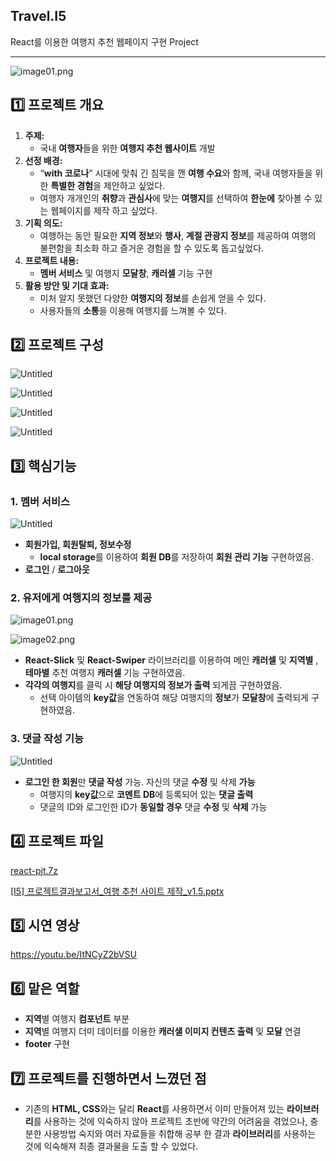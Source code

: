 ## Travel.I5
React를 이용한 여행지 추천 웹페이지 구현 Project

---

![image01.png](https://prod-files-secure.s3.us-west-2.amazonaws.com/4b5586b7-f187-4e65-8bba-cb9af3b94c07/7e16a9ab-dfe4-4af6-9a68-1ba593d839a0/image01.png)

## 1️⃣ 프로젝트 개요

1. **주제:**
    - 국내 **여행자**들을 위한 **여행지 추천 웹사이트** 개발
2. **선정 배경:**
    - “**with 코로나**” 시대에 맞춰 긴 침묵을 깬 **여행 수요**와 함께, 국내 여행자들을 위한 **특별한 경험**을 제안하고 싶었다.
    - 여행자 개개인의 **취향**과 **관심사**에 맞는 **여행지**를 선택하여 **한눈에** 찾아볼 수 있는 웹페이지를 제작 하고 싶었다.
3. **기획 의도:**
    - 여행하는 동안 필요한 **지역 정보**와 **행사**, **계절 관광지 정보**를 제공하여 여행의 불편함을 최소화 하고 즐거운 경험을 할 수 있도록 돕고싶었다.
4. **프로젝트 내용:**
    - **멤버 서비스** 및 여행지 **모달창**, **캐러셀** 기능 구현
5. **활용 방안 및 기대 효과:**
    - 미처 알지 못했던 다양한 **여행지의 정보**를 손쉽게 얻을 수 있다.
    - 사용자들의 **소통**을 이용해 여행지를 느껴볼 수 있다.

## 2️⃣ 프로젝트 구성

![Untitled](https://prod-files-secure.s3.us-west-2.amazonaws.com/4b5586b7-f187-4e65-8bba-cb9af3b94c07/a679697b-bbf7-4c23-a3a6-1c5ff915e7a6/Untitled.png)

![Untitled](https://prod-files-secure.s3.us-west-2.amazonaws.com/4b5586b7-f187-4e65-8bba-cb9af3b94c07/411fc14b-292d-4ad4-ab61-8d21e8ac8fd9/Untitled.png)

![Untitled](https://prod-files-secure.s3.us-west-2.amazonaws.com/4b5586b7-f187-4e65-8bba-cb9af3b94c07/4f40e836-55b4-4e52-a46a-fa5c05708379/Untitled.png)

![Untitled](https://prod-files-secure.s3.us-west-2.amazonaws.com/4b5586b7-f187-4e65-8bba-cb9af3b94c07/88972bdd-b2d6-4db6-88c2-b9c51ef14d17/Untitled.png)

## 3️⃣ 핵심기능

### 1. 멤버 서비스

![Untitled](https://prod-files-secure.s3.us-west-2.amazonaws.com/4b5586b7-f187-4e65-8bba-cb9af3b94c07/97706ea1-cafa-4009-b084-acf85fbb3976/Untitled.png)

- **회원가입, 회원탈퇴, 정보수정**
    - **local storage**를 이용하여 **회원 DB**를 저장하여 **회원 관리 기능** 구현하였음.
- **로그인** / **로그아웃**

### 2. 유저에게 여행지의 정보를 제공

![image01.png](https://prod-files-secure.s3.us-west-2.amazonaws.com/4b5586b7-f187-4e65-8bba-cb9af3b94c07/7e16a9ab-dfe4-4af6-9a68-1ba593d839a0/image01.png)

![image02.png](https://prod-files-secure.s3.us-west-2.amazonaws.com/4b5586b7-f187-4e65-8bba-cb9af3b94c07/1746748a-7db4-42c2-ad92-7c6713c49029/image02.png)

- **React-Slick** 및 **React-Swiper** 라이브러리를 이용하여 메인 **캐러셀** 및 **지역별** , **테마별** 추천 여행지 **캐러셀** 기능 구현하였음.
- **각각의 여행지**를 클릭 시 **해당 여행지의 정보가 출력** 되게끔 구현하였음.
    - 선택 아이템의 **key값**을 연동하여 해당 여행지의 **정보**가 **모달창**에 출력되게 구현하였음.

### 3. 댓글 작성 기능

![Untitled](https://prod-files-secure.s3.us-west-2.amazonaws.com/4b5586b7-f187-4e65-8bba-cb9af3b94c07/202c1a16-efc8-4553-83aa-481b63de79e8/Untitled.png)

- **로그인 한 회원**만 **댓글 작성** 가능. 자신의 댓글 **수정** 및 삭제 **가능**
    - 여행지의 **key값**으로 **코멘트 DB**에 등록되어 있는 **댓글 출력**
    - 댓글의 ID와 로그인한 ID가 **동일할 경우** 댓글 **수정** 및 **삭제** 가능

## 4️⃣ 프로젝트 파일

[react-pjt.7z](https://drive.google.com/file/d/19evBauFEd2Tw9akmvTZhuyOvpFvXAUwP/view?usp=sharing)

[[I5] 프로젝트결과보고서_여행 추천 사이트 제작_v1.5.pptx](https://drive.google.com/file/d/1bdOkrlVNeMQ6faHySP6PFqxaNYK69Ftv/view?usp=sharing)

## 5️⃣ 시연 영상

https://youtu.be/ItNCyZ2bVSU

## 6️⃣ 맡은 역할

- **지역**별 여행지 **컴포넌트** 부분
- **지역**별 여행지 더미 데이터를 이용한 **캐러샐 이미지 컨텐츠 출력** 및 **모달** 연결
- **footer** 구현

## 7️⃣ 프로젝트를 진행하면서 느꼈던 점

- 기존의 **HTML, CSS**와는 달리 **React**를 사용하면서 이미 만들어져 있는 **라이브러리**를 사용하는 것에 익숙하지 않아 프로젝트 초반에 약간의 어려움을 겪었으나, 충분한 사용방법 숙지와 여러 자료들을 취합해 공부 한 결과 **라이브러리**를 사용하는 것에 익숙해져 최종 결과물을 도출 할 수 있었다.
